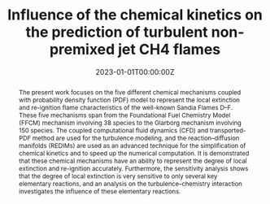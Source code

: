 ---
title: "Influence of the chemical kinetics on the prediction of turbulent non-premixed jet CH4 flames"
authors:
- Chunkan Yu
- Liming Cai
- Lovish Chopra
- admin
- Ulrich Maas
# author_notes:
# - "Equal contribution"
# - "Equal contribution"
date: "2023-01-01T00:00:00Z"
doi: "https://doi.org/10.1007/s40430-023-04444-y"

# Schedule page publish date (NOT publication's date).
publishDate: "2023T00:00:00Z"

# Publication type.
# Accepts a single type but formatted as a YAML list (for Hugo requirements).
# Enter a publication type from the CSL standard.
publication_types: ["article-journal"]

# Publication name and optional abbreviated publication name.
publication: "Journal of the Brazilian Society of Mechanical Sciences and Engineering, v. 45, n. 10, p. 525."
publication_short: ""

abstract: The present work focuses on the five different chemical mechanisms coupled with probability density function (PDF) model to represent the local extinction and re-ignition flame characteristics of the well-known Sandia Flames D–F. These five mechanisms span from the Foundational Fuel Chemistry Model (FFCM) mechanism involving 38 species to the Glarborg mechanism involving 150 species. The coupled computational fluid dynamics (CFD) and transported-PDF method are used for the turbulence modeling, and the reaction–diffusion manifolds (REDIMs) are used as an advanced technique for the simplification of chemical kinetics and to speed up the numerical computation. It is demonstrated that these chemical mechanisms have an ability to represent the degree of local extinction and re-ignition accurately. Furthermore, the sensitivity analysis shows that the degree of local extinction is very sensitive to only several key elementary reactions, and an analysis on the turbulence–chemistry interaction investigates the influence of these elementary reactions.

# # Summary. An optional shortened abstract.
# summary: Lorem ipsum dolor sit amet, consectetur adipiscing elit. Duis posuere tellus ac convallis placerat. Proin tincidunt magna sed ex sollicitudin condimentum.

tags: []
# \\- Source Themes
featured: false

# links:
# - name: ""
#   url: ""
url_pdf: ''
url_code: ''
url_dataset: ''
url_poster: ''
url_project: ''
url_slides: ''
url_source: ''
url_video: ''

# Featured image
# To use, add an image named `featured.jpg/png` to your page's folder. 
# image:
#   caption: 'Image credit: [**Unsplash**](https://unsplash.com/photos/jdD8gXaTZsc)'
#   focal_point: ""
#   preview_only: false

# Associated Projects (optional).
#   Associate this publication with one or more of your projects.
#   Simply enter your project's folder or file name without extension.
#   E.g. `internal-project` references `content/project/internal-project/index.md`.
#   Otherwise, set `projects: []`.
projects: []

# Slides (optional).
#   Associate this publication with Markdown slides.
#   Simply enter your slide deck's filename without extension.
#   E.g. `slides: "example"` references `content/slides/example/index.md`.
#   Otherwise, set `slides: ""`.
slides: ""
---